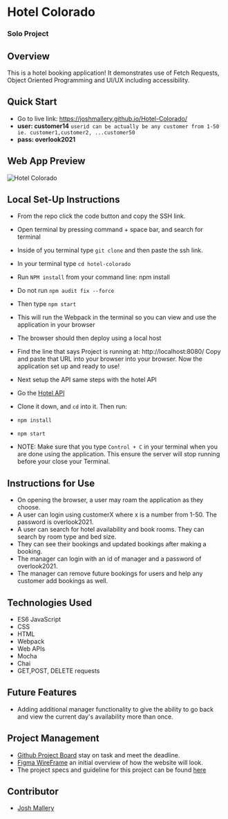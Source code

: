 # Hotel Colorado

### Solo Project

## Overview

This is a hotel booking application! It demonstrates use of Fetch Requests, Object Oriented Programming and UI/UX including accessibility.

## Quick Start

- Go to live link: https://joshmallery.github.io/Hotel-Colorado/
- **user: customer14**  `userid can be actually be any customer from 1-50 ie. customer1,customer2, ...customer50`
- **pass: overlook2021**

## Web App Preview
![Hotel Colorado](https://user-images.githubusercontent.com/96563007/165417333-66c63140-2558-443e-896f-792eff935514.gif)

## Local Set-Up Instructions

- From the repo click the code button and copy the SSH link.
- Open terminal by pressing command + space bar, and search for terminal
- Inside of you terminal type `git clone` and then paste the ssh link.
- In your terminal type `cd hotel-colorado`
- Run `NPM install` from your command line: npm install
- Do not run `npm audit fix --force`
- Then type `npm start`
- This will run the Webpack in the terminal so you can view and use the application in your browser
- The browser should then deploy using a local host
- Find the line that says Project is running at: http://localhost:8080/ Copy and paste that URL into your browser into your browser. Now the application set up and ready to use!

- Next setup the API same steps with the hotel API
- Go the [Hotel API](https://github.com/turingschool-examples/overlook-api)
- Clone it down, and `cd` into it.  Then run:
- `npm install`
- `npm start`

- NOTE: Make sure that you type `Control + C` in your terminal when you are done using the application. This ensure the server will stop running before your close your Terminal.

## Instructions for Use

- On opening the browser, a user may roam the application as they choose.
- A user can login using customerX where x is a number from 1-50. The password is overlook2021.
- A user can search for hotel availability and book rooms. They can search by room type and bed size.
- They can see their bookings and updated bookings after making a booking.
- The manager can login with an id of manager and a password of overlook2021.
- The manager can remove future bookings for users and help any customer add bookings as well.

## Technologies Used

- ES6 JavaScript
- CSS
- HTML
- Webpack
- Web APIs
- Mocha
- Chai
- GET,POST, DELETE requests

## Future Features

- Adding additional manager functionality to give the ability to go back and view the current day's availability more than once.

## Project Management

- [Github Project Board](https://github.com/JoshMallery/Hotel-Colorado/projects/1) stay on task and meet the deadline.
- [Figma WireFrame](https://www.figma.com/file/Ei0NDuTysIF08scVIoMXfJ/overlook-Hotel?node-id=0%3A1) an initial overview of how the website will look.
- The project specs and guideline for this project can be found [here](https://frontend.turing.edu/projects/overlook.html)

## Contributor

- [Josh Mallery](https://github.com/JoshMallery)
